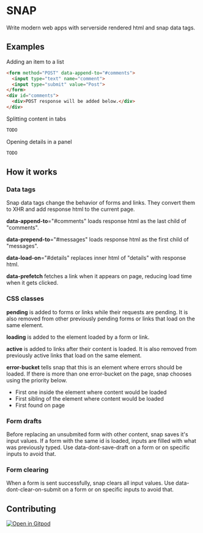 # SNAP

Write modern web apps with serverside rendered html and snap data tags.

## Examples

Adding an item to a list

```html
<form method="POST" data-append-to="#comments">
  <input type="text" name="comment">
  <input type="submit" value="Post">
</form>
<div id="comments">
  <div>POST response will be added below.</div>
</div>
```

Splitting content in tabs
```html
TODO
```

Opening details in a panel
```html
TODO
```

## How it works

### Data tags

Snap data tags change the behavior of forms and links. 
They convert them to XHR and add response html to the current page.

**data-append-to**="#comments" loads response html as the last child of "comments".

**data-prepend-to**="#messages" loads response html as the first child of "messages".

**data-load-on**="#details" replaces inner html of "details" with response html.

**data-prefetch** fetches a link when it appears on page, reducing load time when it gets clicked.

### CSS classes

**pending** is added to forms or links while their requests are pending. 
It is also removed from other previously pending forms or links that load on the same element.

**loading** is added to the element loaded by a form or link.

**active** is added to links after their content is loaded. 
It is also removed from previously active links that load on the same element.

**error-bucket** tells snap that this is an element where errors should be loaded. 
If there is more than one error-bucket on the page, snap chooses using the priority below.
- First one inside the element where content would be loaded
- First sibling of the element where content would be loaded
- First found on page

### Form drafts

Before replacing an unsubmited form with other content, snap saves it's input values. 
If a form with the same id is loaded, inputs are filled with what was previously typed. 
Use data-dont-save-draft on a form or on specific inputs to avoid that.

### Form clearing

When a form is sent successfully, snap clears all input values. 
Use data-dont-clear-on-submit on a form or on specific inputs to avoid that.

## Contributing

[![Open in Gitpod](https://gitpod.io/button/open-in-gitpod.svg)](https://gitpod.io/#https://github.com/eyder/snap)
